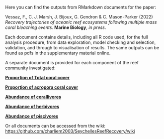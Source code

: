 Here you can find the outputs from RMarkdown documents for the paper:

Vessaz, F., C. J. Marsh, J. Bijoux, G. Gendron & C. Mason-Parker (2022) *Recovery trajectories of oceanic reef ecosystems following multiple mass coral bleaching events.* **Marine Biology**, *in press*.

Each document contains details, including all R code used, for the full analysis procedure, from data exploration, model checking and selection, validation, and through to visualisation of results. The same outputs can be found as pdfs in the supplementary material online.

A separate document is provided for each component of the reef community investigated:

**[Proportion of Total coral cover](https://github.com/charliem2003/SeychellesReefRecovery/wiki/Total_coral_cover)**

**[Proportion of acropora coral cover](https://github.com/charliem2003/SeychellesReefRecovery/wiki/ACP_coral_cover)**

**[Abundance of corallivores](https://github.com/charliem2003/SeychellesReefRecovery/wiki/Corallivore_abundance)**

**[Abundance of herbivores](https://github.com/charliem2003/SeychellesReefRecovery/wiki/Herbivore_abundance)**

**[Abundance of piscivores](https://github.com/charliem2003/SeychellesReefRecovery/wiki/Piscivore_abundance)**

Or all documents can be accessed from the wiki:
https://github.com/charliem2003/SeychellesReefRecovery/wiki

